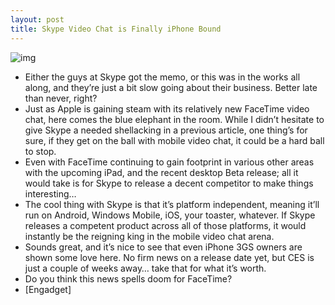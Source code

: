 ```yaml
---
layout: post
title: Skype Video Chat is Finally iPhone Bound
---
```

![img](http://media.idownloadblog.com/wp-content/uploads/2010/12/Skype-iPhone-Video-Calls.jpg)
* Either the guys at Skype got the memo, or this was in the works all along, and they’re just a bit slow going about their business. Better late than never, right?
* Just as Apple is gaining steam with its relatively new FaceTime video chat, here comes the blue elephant in the room. While I didn’t hesitate to give Skype a needed shellacking in a previous article, one thing’s for sure, if they get on the ball with mobile video chat, it could be a hard ball to stop.
* Even with FaceTime continuing to gain footprint in various other areas with the upcoming iPad, and the recent desktop Beta release; all it would take is for Skype to release a decent competitor to make things interesting…
* The cool thing with Skype is that it’s platform independent, meaning it’ll run on Android, Windows Mobile, iOS, your toaster, whatever. If Skype releases a competent product across all of those platforms, it would instantly be the reigning king in the mobile video chat arena.
* Sounds great, and it’s nice to see that even iPhone 3GS owners are shown some love here. No firm news on a release date yet, but CES is just a couple of weeks away… take that for what it’s worth.
* Do you think this news spells doom for FaceTime?
* [Engadget]

